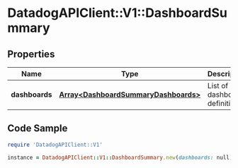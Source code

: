 # DatadogAPIClient::V1::DashboardSummary

## Properties

Name | Type | Description | Notes
------------ | ------------- | ------------- | -------------
**dashboards** | [**Array&lt;DashboardSummaryDashboards&gt;**](DashboardSummaryDashboards.md) | List of dashboard definitions. | [optional] 

## Code Sample

```ruby
require 'DatadogAPIClient::V1'

instance = DatadogAPIClient::V1::DashboardSummary.new(dashboards: null)
```


